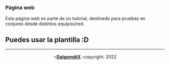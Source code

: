 ### Página web 
Esta página web es parte de un tutorial, destinado para pruebas en conjunto desde distintos equipos/red.
<br>
## Puedes usar la plantilla :D

---

<p align="center">⭐️<a href="https://github.com/dalgomdtx"><b>DalgomdtX</b></a> :copyright: 2022</p>
